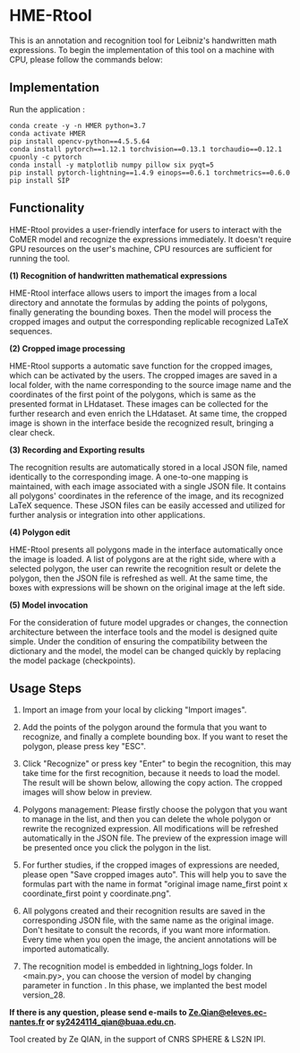 # HME-Rtool



This is an annotation and recognition tool for Leibniz's handwritten math expressions.
To begin the implementation of this tool on a machine with CPU, please follow the commands below:

## Implementation

Run the application :

```
conda create -y -n HMER python=3.7
conda activate HMER
pip install opencv-python==4.5.5.64
conda install pytorch==1.12.1 torchvision==0.13.1 torchaudio==0.12.1 cpuonly -c pytorch
conda install -y matplotlib numpy pillow six pyqt=5
pip install pytorch-lightning==1.4.9 einops==0.6.1 torchmetrics==0.6.0
pip install SIP
```

## Functionality

HME-Rtool provides a user-friendly interface for users to interact with the CoMER model and recognize the expressions immediately. It doesn't require GPU resources on the user's machine, CPU resources are sufficient for running the tool.

**(1) Recognition of handwritten mathematical expressions**

HME-Rtool interface allows users to import the images from a local directory and annotate the formulas by adding the points of polygons, finally generating the bounding boxes. Then the model will process the cropped images and output the corresponding replicable recognized LaTeX sequences.

**(2) Cropped image processing**

HME-Rtool supports a automatic save function for the cropped images, which can be activated by the users. The cropped images are saved in a local folder, with the name corresponding to the source image name and the coordinates of the first point of the polygons, which is same as the presented format in LHdataset. These images can be collected for the further research and even enrich the LHdataset. At same time, the cropped image is shown in the interface beside the recognized result, bringing a clear check.

**(3) Recording and Exporting results**

The recognition results are automatically stored in a local JSON file, named identically to the corresponding image. A one-to-one mapping is maintained, with each image associated with a single JSON file. It contains all polygons' coordinates in the reference of the image, and its recognized LaTeX sequence. These JSON files can be easily accessed and utilized for further analysis or integration into other applications.

**(4) Polygon edit**

HME-Rtool presents all polygons made in the interface automatically once the image is loaded. A list of polygons are at the right side, where with a selected polygon, the user can rewrite the recognition result or delete the polygon, then the JSON file is refreshed as well. At the same time, the boxes with expressions will be shown on the original image at the left side.

**(5) Model invocation**

For the consideration of future model upgrades or changes, the connection architecture between the interface tools and the model is designed quite simple. Under the condition of ensuring the compatibility between the dictionary and the model, the model can be changed quickly by replacing the model package (checkpoints).

## Usage Steps

1. Import an image from your local by clicking "Import images".

2. Add the points of the polygon around the formula that you want to recognize, and finally a complete bounding box. If you want to reset the polygon, please press key "ESC".

3. Click "Recognize" or press key "Enter" to begin the recognition, this may take time for the first recognition, because it needs to load the model. The result will be shown below, allowing the copy action. The cropped images will show below in preview.

4. Polygons management: Please firstly choose the polygon that you want to manage in the list, and then you can delete the whole polygon or rewrite the recognized expression. All modifications will be refreshed automatically in the JSON file. The preview of the expression image will be presented once you click the polygon in the list.

5. For further studies, if the cropped images of expressions are needed, please open "Save cropped images auto". This will help you to save the formulas part with the name in format "original image name_first point x coordinate_first point y coordinate.png".

6. All polygons created and their recognition results are saved in the corresponding JSON file, with the same name as the original image. Don't hesitate to consult the records, if you want more information. Every time when you open the image, the ancient annotations will be imported automatically.

7. The recognition model is embedded in lightning_logs folder. In <main.py>, you can choose the version of model by changing parameter in function . In this phase, we implanted the best model version_28.





**If there is any question, please send e-mails to [Ze.Qian@eleves.ec-nantes.fr](mailto:Ze.Qian@eleves.ec-nantes.fr) or [sy2424114_qian@buaa.edu.cn](mailto:sy2424114_qian@buaa.edu.cn).**



Tool created by Ze QIAN, in the support of CNRS SPHERE & LS2N IPI.
